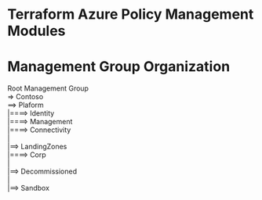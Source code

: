 # Terraform Azure Policy Management Modules

# Management Group Organization
Root Management Group  
=> Contoso  
==> Plaform  
|====> Identity  
|====> Management  
|====> Connectivity  
|  
|==> LandingZones  
|====> Corp  
|  
|==> Decommissioned  
|  
|==> Sandbox  

